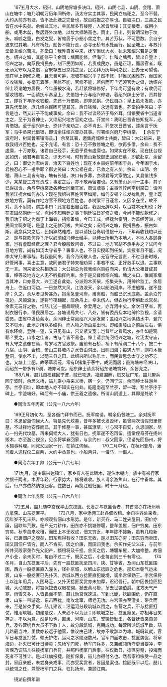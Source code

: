 <!-- { "loadSidebar": true } -->
　　167五月大水，绍兴、山阴地界塘多决口。绍兴、山阴七县，山阴、会稽、萧山在塘中；塘乃明朝万历年间所修，汤太守实主其事，民间立庙祀之，至今不替。大约从前亦有塘，皆不及此塘之完备也，故百姓报之亦厚也。自塘决口，三县之民皆在水中央矣。余尝过其地，幸民居多有楼屋，人家皆居楼；其无楼者，或用小船，或用木盆，聚居野外坟地，以坟大抵略高也。雨止，日出，则皆晒湿物于坟头。呱呱之童，白发之叟，皆缩居于小船小盆之中，其苦万状，不可悉数。余自宁波来过其地，凡有桥处，船皆不能行走，必寻无桥有水处而行。回至塘上，与苏芥堂备言绍兴苦况，芥堂曰：我昨自省中来，抚军但忧大水，犹未知绍兴若是之苦也。绍兴之塘，其能修乎？余谓：塘固能修，但海宁、仁和之塘费，皆出自皇上；绍兴之塘，向系民捐民办，刻下民困如斯，若责成民办，虽是正理，而居官者，既无汤太守以为之倡，官既存五日京兆之见，民尤非万历年间之民，民办无可望也。现在皇上例修之塘，且无费可筹，况塘在绍兴乎？然不修，非惟民困难苏，而国家岁收钱粮，亦毫无着落。民修不能，官修不能，若何而可？还须官为之倡，劝绍兴绅士晓谕地方居民，今年虽被水淹，若赶紧将塘修好，下年尚可望有收；有收仍可望收钱粮。一面请抚军奏皇上，先借银十万与绍兴修塘，着绍兴绅士分领，责其督工，即将下年所收钱粮，先还十万借款，即非民捐，仍民自办；皇上虽未发款，亦算先代垫款，庶几绍兴民困可望其苏，后日钱粮，永远有着也。芥堂拍手笑曰：子言是也，然又非子不能成事矣。余曰：我不过谈经济于局外耳。借银要省中当道者主之，至于为首绅士，又须绍兴地方官劝之也。芥堂曰：我明日晋省告知抚军，必肯借银。至于绍兴绅士，恐非子亲劝之，必不肯出。芥堂次日晋省，述余言于抚军；马中丞果允借银，即请余往绍兴督办其事。时署绍兴府乃李树棠， 【 余在宁波府时，树棠曾署镇海县。】 余至其署，邀集府城绅士共商，皆曰：大公祖来，是救我绍兴百姓也，无不允诺。有言：恐十万不敷修塘之用，欲再多借。余曰：费不虚糜，十万亦敷，诸君自己经手，无患乎费有虚糜也。如果实在不敷，现在抚台视民如伤，诸君再自言之，谅无不可。时有萧山新放御史回家扫墓，即欲赴京，余留之，曰：御史为君纳言，治天下百姓也；现在本乡百姓前年困于兵，今年困于水，君独忍心不一援手耶？御史笑曰：大公祖在此，已救之有人矣。余曰：山阴、会稽、萧山三县皆有塘，塘有长短，决口有多寡，亦须君等大家酌定，某县借钱多少，某某督工方有责成；事定之后，亦不敢再留君也。又有萧山乡间一主事，其子已得拔贡，余与李树棠及各绅士同至其家，商议塘事；主事悻悻问李树棠曰：请问我浙江抚台如何办法？现在我绍兴百姓苦至如斯，如何安顿？长发扰乱后，皇上既放地方官，莫有作地方官不顾地方百姓也。李树棠平日谨言，又因余在坐，故不对。余不耐烦，谓主事曰：此言若出自百姓，我固无辞以对，以百姓本无知也；好在君固然朝廷一官，岂尚不知朝廷之事？朝廷往日岁修之塘，今尚不能动款修之，我旧劝宁绍之为商于上海者，捐修备塘，今已工成，经抚台奏明，为首经芳洲，听民间立祠岁祀，是皇上之无款可拨，共知之矣；况绍兴之塘，民捐民办，振古如斯，我念兵灾之后，民捐猝然难成，是以请抚台奏明借银十万，下年再收钱粮以还之　是与拨款何异？所以必须绍兴绅士经手，以绅士所用乃本地人，本地人各顾身家，岂有虚糜经费之理？君今殷殷致问者，不过曰：地方官胡不承手办之？试问今日地方官，尚有如汤太守者乎？署事人也，不日实授即到任矣，实授者且不能，况李太守乃署事哉。若我虽同来，我今乃闲散人也，无官守无言责，不过目击时艰，好管闲事，喜出主意，故同诸君子特来相劝耳；事若不成，正好敛手以退。主事默无一言。同来诸公共相劝曰：大公祖总为救我绍兴百姓而来，仍请大公祖督成其事，绅等及地方之人无不听指挥约束。余于是又督修绍兴塘。塘之决口，惟闻家堰当其冲，口亦最大，兴工遂自此始。分派购木买柴，招集夫头，用绅衿监工。余居舟上，住近口河边。一日忽然大风，江浪泼天，余以船泊河岸，不虑船覆，遂不登岸；久之，余从者见势甚危，抱余急登河岸，甫离船，而船已沉水底矣。盖余泊竹筏边，风颠浪泼，遂将竹筏翻起，压余舟上，幸未伤人，但衣物行李俱赴龙宫矣。余素无玩好之物，惟喆儿送一墨晶眼镜，余爱用之，亦弃河中矣。余次日至省，再制衣服行李，借民房居之。各塘设局共七、八处，皆有委员及本地绅衿监视，余请委员，由省中发给薪水。余同绅士常阅绍兴大家发冢；盖绍兴之地俱结水中，登穴又不见水，此地之所以多结构，而人物之所由辈出也。即如禹陵山之前后左右，俱有水环绕，登陵一望，又只见有山，穴又紧又宽；岂昔年之看风水，亦作如是观耶？要之，山水之佳者，古与今皆不易也。绅士请余统阅绍兴之塘，过汤太守庙，有太守之遗像在焉，每岁地方官致祭。庙前有石桥，桥下有荫洞二十八个，按二十八宿。山阴、会稽、萧山三县塘内之水皆由洞出，出则归海；每遇大旱，则将木板堑洞，使水不出，以荫三县之田。此绍兴所以称乐土，而民皆思念太守之功不忘也。又塘上土肥，故茅草稠茂，常有D猪集于茅中，成洞而居；虽海塘未经决口，而绍东一带多有D洞，塘亦可虞。绍东绅士请余将绍东诸塘筑好，余皆允之。 
　　168八月，喆儿自福建回宁波，贼已攻退，福建围解，贼又扰广东。喆儿带兵回宁波时，余居义桥，喆儿乘小舟来义桥，宿一夕，仍回宁波。余同绅士往游兰亭。兰亭旧址，即本地人亦不知实在何处。乾隆南巡至兰亭，留一碑，写兰亭序于碑上，字迹端好。碑后有一小庙，供王羲之遗像。所谓山阴道上，其即是处欤？ 

　　●同治五年丙寅（公元一八六六年） 

　　169正月初旬内，至各衙门拜节而已。抚军席请，嘱余仍督塘工。余对抚军曰：本思留浙伺候大人，特是先代坟墓，昔年多被长发毁坏，虽曾两次请假归里修墓，不过择地安葬而已，其于修墓一事，甚属潦草，寸心常不自安，久思回家，尽心一扫先代坟墓，再来伺候大人，犹有日也。抚军遂不忍再留。适堂侄奇芬在扬州贩木，亦至浙江视余，见余将挈眷回家，与余约曰：叔父回家，侄请先回扬州，将木棚事料理，同叔父回家一行，在镇江伺候。 
　　170二月中旬，在杭州登舟，藩司着人送程仪二百两，大约中丞意也，小船两只，一儎马，一儎人。 

　　●同治六年丁卯（公元一八六七年） 

　　171九月，遂由嘉兴达镇江，家乡有人在此贩木，遂住木棚内。族中有被行家欠银千两者，木客年轻，行家势大，帐将难收。族人请余游焦山，在行中备席。其后，行户亦依然纳银归客。住数日，再换江船归里，时十一月也。 

　　●同治七年戊辰（公元一八六八年） 

　　172五月，喆儿随李宫保平山东捻匪。长发之与捻匪合者，其首领亦在扬州地方拿获。山东捻匪平。 
　　173八月，家中添佣工赴各佃收租。余自往各处采看，因年岁不见丰熟，亦顺观各佃山水形势。是年，新买齐、马二姓夹屋田，田价亦廉，因联年荒歉，佃户无力耕作，田东亦不挑塘修堰，整车盖屋，佃户穷矣，田东穷矣。秋季虽来收租，而田上本无收成，佃又穷乏，年年陈不接新，虽有几粒新谷，已裹佃户之腹矣，田东焉得有收？田东无收，是以田东亦穷；田东穷而卖田，田又因佃户皆穷，而人不肯买，因之价廉，而田归我也。余买作先父义庄，与前年所并买段家垄作先父祀产，额租将及千担。余买之后，塘堰车屋，大加修整。故佃户小业，余未买时，每亩不过二千，既买之后，小业每亩则三千有零也。 
　　174冬月，自山东捻匪平后，先有一股捻匪扰至四川、陕、甘等省，及闻山东捻匪围困，西方一股捻匪直入潼关，径扑京城，以解山东捻匪之危也。那知本朝气运未衰，山东一股捻匪已先扑灭。京城以西方捻匪直犯畿境，调李宫保勤王。李宫保将士以连年用兵，人困马乏，又扑灭捻匪奖赏亦未加厚，迟迟吾行。朝中因畏捻匪犯城，大动威怒，将宫保拔去双眼花翎，褫去黄马褂，革去世袭伯爵。北方天气严寒，雨雪又多，人皆畏而不前，喆儿劝宫保速进。军到北畿，捻匪围危，仍在直隶、山东一带游逸，东击西扰，南攻北窜，师老无功。左宫保亦至潼关，带兵而来，至是皆束手矣。喆儿建议：沿运河分段筑城以围之，各营之兵，不与捻匪打仗，惟用筑城。初建是议，人未必不以为迂；即筑城之日，捻匪窥见，亦相与目笑存之，不以为意。然是役也，直隶、河南、山东、安徽皆勤王，各督抚皆亲自领兵，及各营统兵大员不下数十人，故分段筑城，克期成功。每营所派筑城里数，喆儿路最当冲，里数亦较远于他营，惟议由己建，故亦不敢辞以为难。城既筑就，官军日与捻匪打仗，赖天护佑，运河之水陡涨数尺，官军四面攻击，捻匪势促，将窜海边，扑灭已可计日待矣；忽杨军门死，杨军门兵多，又兼统领所守更当要冲，李宫保乃调喆儿往接杨军门兵符，并照料杨军门后事。往仅数日，捻匪穷蹙，投海而死者不可胜计。是以红旗报捷，随折保奏，喆儿亦得付名也。然吾家祖宗受一品之封，家庭亲戚，未尝身亲戎事，而亦受奖赏者，皆因是案也。捻匪既平以后，喆儿以统领之任，兼管杨军门之兵，驻扎扬州，兼顾江南。 

　　镜湖自撰年谱
